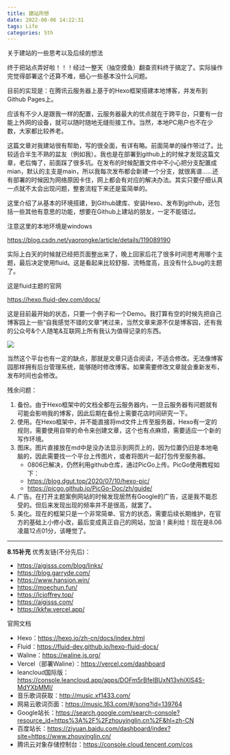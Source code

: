 ```yaml
---
title: 建站所想
date: 2022-08-06 14:22:31
tags: Life
categories: Sth
---
```


关于建站的一些思考以及后续的想法
<!-- more -->

终于把站点弄好啦！！！经过一整天（抽空摸鱼）翻查资料终于搞定了。实际操作完觉得部署这个还算不难，细心一些基本没什么问题。



目前的实现是：在腾讯云服务器上基于的Hexo框架搭建本地博客，并发布到Github Pages上。



应该有不少人是跟我一样的配置，云服务器最大的优点就在于跨平台，只要有一台能上外网的设备，就可以随时随地无缝衔接工作。当然，本地PC用户也不在少数，大家都比较养老。



这篇文章对我建站很有帮助，写的很全面，有详有略。前面简单的操作带过了。比较适合半生不熟的盆友（例如我）。我也是在部署到github上的时候才发现这篇文章，老后悔了，前面踩了很多坑。在发布的时候配置文件中不小心把分支配置成mian，默认的主支是main，所以我每次发布都会新建一个分支，就很离谱……还有部署的时候因为网络原因卡住，网上都会有对应的解决办法。其实只要仔细认真一点就不太会出现问题，整套流程下来还是蛮简单的。



这里介绍了从基本的环境搭建，到Github建库、安装Hexo、发布到github，还包括一些其他有意思的功能，想要在Github上建站的朋友，一定不能错过。

注意这里的本地环境是windows

https://blog.csdn.net/yaorongke/article/details/119089190



实际上白天的时候就已经把页面整出来了，晚上回家后花了很多时间思考用哪个主题，最后决定使用fluid。这是看起来比较舒服、流畅度高，且没有什么bug的主题了。

这是fluid主题的官网

https://hexo.fluid-dev.com/docs/

这是目前最开始的状态，只要一个例子和一个Demo。我打算有空的时候先把自己博客园上一些“自我感觉不错的文章”拷过来，当然文章来源不仅是博客园，还有我的公众号&个人随笔&互联网上所有我认为值得记录的东西。

![](https://blog-cnd-1307088890.cos.ap-guangzhou.myqcloud.com/20220806095113.png)

当然这个平台也有一定的缺点，那就是文章只适合阅读，不适合修改。无法像博客园那样拥有后台管理系统，能够随时修改博客。如果需要修改文章就会重新发布，发布时间也会修改。

残余问题：

1. 备份。由于Hexo框架中的文档全都在云服务器内，一旦云服务器有问题就有可能会影响我的博客，因此后期在备份上需要花店时间研究一下。
2. 使用。在Hexo框架中，并不能直接将md文件上传至服务器，Hexo有一定的规则，需要使用自带的命令来创建文章，这个也有点麻烦，需要适应一个新的写作环境。
3. 图床。图片直接放在md中是没办法显示到网页上的，因为位置仍旧是本地电脑的，因此需要找一个平台上传图片，或者将图片一起打包传至服务器。
   * 0806已解决，仍然利用github仓库，通过PicGo上传。PicGo使用教程如下：
   * https://blog.dgut.top/2020/07/10/hexo-pic/
   * https://picgo.github.io/PicGo-Doc/zh/guide/
4. 广告。在打开主题案例网站的时候发现居然有Google的广告，这是我不能忍受的。但后来发现出现的频率并不是很高，就罢了。
5. 美化。现在的框架只是一个非常简单、官方的状态，需要后续长期维护，在官方的基础上小修小改，最后变成真正自己的网站，加油！奥利给！现在是8.06凌晨12点01分，该睡觉了。


----
**8.15补充**
优秀友链(不分先后)：

* https://aigisss.com/blog/links/
* https://blog.garryde.com/
* https://www.hansion.win/
* https://moechun.fun/
* https://lcjoffrey.top/
* https://aigisss.com/
* https://kkfw.vercel.app/

官网文档

* Hexo：https://hexo.io/zh-cn/docs/index.html
* Fluid：https://fluid-dev.github.io/hexo-fluid-docs/
* Waline：https://waline.js.org/
* Vercel（部署Waline）：https://vercel.com/dashboard
* leancloud国际版：https://console.leancloud.app/apps/DOFm5rBfeIBUxN13vhiXlS4S-MdYXbMMI/
* 音乐歌词获取：http://music.xf1433.com/
* 网易云歌词页面：https://music.163.com/#/song?id=139764
* Google站长：https://search.google.com/search-console?resource_id=https%3A%2F%2Fzhouyinglin.cn%2F&hl=zh-CN
* 百度站长：https://ziyuan.baidu.com/dashboard/index?site=https://www.zhouyinglin.cn/
* 腾讯云对象存储控制台：https://console.cloud.tencent.com/cos

